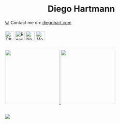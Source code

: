 
<h1 align="center">Diego Hartmann</h1>

💻 Contact me on: [diegohart.com](https://www.diegohart.com/)

<div dir="auto" >
<a href="https://docs.microsoft.com/en-us/dotnet/csharp/"
rel="nofollow">
<img src="https://raw.githubusercontent.com/danielcranney/readme-generator/main/public/icons/skills/csharp-colored.svg" width="30" height="30" alt="C#" style="max-width: 100%;"></a>
<a href="https://reactjs.org/" rel="nofollow">
<img src="https://raw.githubusercontent.com/danielcranney/readme-generator/main/public/icons/skills/react-colored.svg" width="30" height="30" alt="React" style="max-width: 100%;"></a>
<a href="https://nodejs.org/en/" rel="nofollow">
<img src="https://raw.githubusercontent.com/danielcranney/readme-generator/main/public/icons/skills/nodejs-colored.svg" width="30" height="30" alt="NodeJS" style="max-width: 100%;"></a>
<a href="https://www.mongodb.com/" rel="nofollow">
<img src="https://raw.githubusercontent.com/danielcranney/readme-generator/main/public/icons/skills/mongodb-colored.svg" width="30" height="30" alt="MongoDB" style="max-width: 100%;"></a>
</div>

##

<div dir="auto">
<a href="https://github.com/diego-hartmann">
<img height="180em" src="https://github-readme-stats.vercel.app/api?username=diego-hartmann&show_icons=true&theme=dracula&include_all_commits=true&count_private=true"/>
<img height="180em" src="https://github-readme-stats.vercel.app/api/top-langs/?username=diego-hartmann&layout=compact&langs_count=7&theme=dracula"/>
</div>
 
##  
  
<a href="https://www.linkedin.com/in/diegohart/" target="_blank">
    <img src="https://img.shields.io/badge/-LinkedIn-%230077B5?style=for-the-badge&logo=linkedin&logoColor=white" target="_blank">
</a> 
